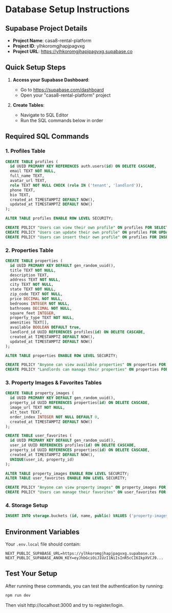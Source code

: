 # Database Setup Instructions

## Supabase Project Details
- **Project Name**: casa8-rental-platform
- **Project ID**: ylhkoromgjhapjpagvxg
- **Project URL**: https://ylhkoromgjhapjpagvxg.supabase.co

## Quick Setup Steps

1. **Access your Supabase Dashboard**:
   - Go to https://supabase.com/dashboard
   - Open your "casa8-rental-platform" project

2. **Create Tables**:
   - Navigate to SQL Editor
   - Run the SQL commands below in order

## Required SQL Commands

### 1. Profiles Table
```sql
CREATE TABLE profiles (
  id UUID PRIMARY KEY REFERENCES auth.users(id) ON DELETE CASCADE,
  email TEXT NOT NULL,
  full_name TEXT,
  avatar_url TEXT,
  role TEXT NOT NULL CHECK (role IN ('tenant', 'landlord')),
  phone TEXT,
  bio TEXT,
  created_at TIMESTAMPTZ DEFAULT NOW(),
  updated_at TIMESTAMPTZ DEFAULT NOW()
);

ALTER TABLE profiles ENABLE ROW LEVEL SECURITY;

CREATE POLICY "Users can view their own profile" ON profiles FOR SELECT USING (auth.uid() = id);
CREATE POLICY "Users can update their own profile" ON profiles FOR UPDATE USING (auth.uid() = id);
CREATE POLICY "Users can insert their own profile" ON profiles FOR INSERT WITH CHECK (auth.uid() = id);
```

### 2. Properties Table
```sql
CREATE TABLE properties (
  id UUID PRIMARY KEY DEFAULT gen_random_uuid(),
  title TEXT NOT NULL,
  description TEXT,
  address TEXT NOT NULL,
  city TEXT NOT NULL,
  state TEXT NOT NULL,
  zip_code TEXT NOT NULL,
  price DECIMAL NOT NULL,
  bedrooms INTEGER NOT NULL,
  bathrooms DECIMAL NOT NULL,
  square_feet INTEGER,
  property_type TEXT NOT NULL,
  amenities TEXT[],
  available BOOLEAN DEFAULT true,
  landlord_id UUID REFERENCES profiles(id) ON DELETE CASCADE,
  created_at TIMESTAMPTZ DEFAULT NOW(),
  updated_at TIMESTAMPTZ DEFAULT NOW()
);

ALTER TABLE properties ENABLE ROW LEVEL SECURITY;

CREATE POLICY "Anyone can view available properties" ON properties FOR SELECT USING (available = true);
CREATE POLICY "Landlords can manage their properties" ON properties FOR ALL USING (auth.uid() = landlord_id);
```

### 3. Property Images & Favorites Tables
```sql
CREATE TABLE property_images (
  id UUID PRIMARY KEY DEFAULT gen_random_uuid(),
  property_id UUID REFERENCES properties(id) ON DELETE CASCADE,
  image_url TEXT NOT NULL,
  alt_text TEXT,
  order_index INTEGER NOT NULL DEFAULT 0,
  created_at TIMESTAMPTZ DEFAULT NOW()
);

CREATE TABLE user_favorites (
  id UUID PRIMARY KEY DEFAULT gen_random_uuid(),
  user_id UUID REFERENCES profiles(id) ON DELETE CASCADE,
  property_id UUID REFERENCES properties(id) ON DELETE CASCADE,
  created_at TIMESTAMPTZ DEFAULT NOW(),
  UNIQUE(user_id, property_id)
);

ALTER TABLE property_images ENABLE ROW LEVEL SECURITY;
ALTER TABLE user_favorites ENABLE ROW LEVEL SECURITY;

CREATE POLICY "Anyone can view property images" ON property_images FOR SELECT USING (true);
CREATE POLICY "Users can manage their favorites" ON user_favorites FOR ALL USING (auth.uid() = user_id);
```

### 4. Storage Setup
```sql
INSERT INTO storage.buckets (id, name, public) VALUES ('property-images', 'property-images', true);
```

## Environment Variables
Your `.env.local` file should contain:
```
NEXT_PUBLIC_SUPABASE_URL=https://ylhkoromgjhapjpagvxg.supabase.co
NEXT_PUBLIC_SUPABASE_ANON_KEY=eyJhbGciOiJIUzI1NiIsInR5cCI6IkpXVCJ9...
```

## Test Your Setup
After running these commands, you can test the authentication by running:
```bash
npm run dev
```

Then visit http://localhost:3000 and try to register/login.
